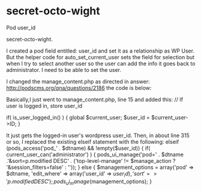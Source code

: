 secret-octo-wight
=================

Pod user_id

secret-octo-wight. 

I created a pod field entitled: user_id and set it as a relationship as WP User. But the helper code for auto_set_current_user sets the field for selection but when I try to select another user so the user can add the info it goes back to administrator. I need to be able to set the user.

I changed the manage_content.php as directed in answer: http://podscms.org/qna/questions/2186 the code is below:

Basically,I just went to manage_content.php, line 15 and added this: // If user is logged in, store user_id

if( is_user_logged_in() ) { global $current_user; $user_id = $current_user->ID; }

It just gets the logged-in user's wordpress user_id. Then, in about line 315 or so, I replaced the existing elseif statement with the following: elseif (pods_access('pod_' . $dtname) && !empty($user_id)) { if( current_user_can('administrator') ) { pods_ui_manage('pod=' . $dtname .'&sort=p.modified DESC' . ('top-level-manage' != $manage_action ? '&session_filters=false' : '')); } else { $management_options = array('pod' => $dtname, 'edit_where' => array('user_id' => $user_id), 'sort' => 'p.modified DESC'); pods_ui_manage($management_options); }